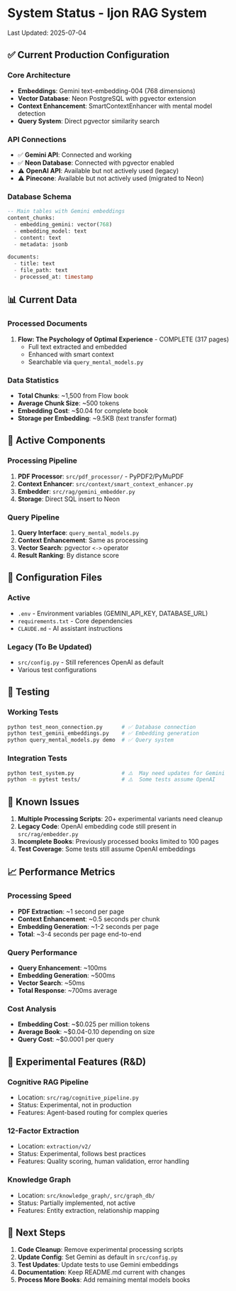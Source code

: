 # System Status - Ijon RAG System

Last Updated: 2025-07-04

## ✅ Current Production Configuration

### Core Architecture
- **Embeddings**: Gemini text-embedding-004 (768 dimensions)
- **Vector Database**: Neon PostgreSQL with pgvector extension
- **Context Enhancement**: SmartContextEnhancer with mental model detection
- **Query System**: Direct pgvector similarity search

### API Connections
- ✅ **Gemini API**: Connected and working
- ✅ **Neon Database**: Connected with pgvector enabled
- ⚠️  **OpenAI API**: Available but not actively used (legacy)
- ⚠️  **Pinecone**: Available but not actively used (migrated to Neon)

### Database Schema
```sql
-- Main tables with Gemini embeddings
content_chunks:
  - embedding_gemini: vector(768)
  - embedding_model: text
  - content: text
  - metadata: jsonb

documents:
  - title: text
  - file_path: text
  - processed_at: timestamp
```

## 📊 Current Data

### Processed Documents
1. **Flow: The Psychology of Optimal Experience** - COMPLETE (317 pages)
   - Full text extracted and embedded
   - Enhanced with smart context
   - Searchable via `query_mental_models.py`

### Data Statistics
- **Total Chunks**: ~1,500 from Flow book
- **Average Chunk Size**: ~500 tokens
- **Embedding Cost**: ~$0.04 for complete book
- **Storage per Embedding**: ~9.5KB (text transfer format)

## 🚀 Active Components

### Processing Pipeline
1. **PDF Processor**: `src/pdf_processor/` - PyPDF2/PyMuPDF
2. **Context Enhancer**: `src/context/smart_context_enhancer.py`
3. **Embedder**: `src/rag/gemini_embedder.py`
4. **Storage**: Direct SQL insert to Neon

### Query Pipeline
1. **Query Interface**: `query_mental_models.py`
2. **Context Enhancement**: Same as processing
3. **Vector Search**: pgvector `<->` operator
4. **Result Ranking**: By distance score

## 🔧 Configuration Files

### Active
- `.env` - Environment variables (GEMINI_API_KEY, DATABASE_URL)
- `requirements.txt` - Core dependencies
- `CLAUDE.md` - AI assistant instructions

### Legacy (To Be Updated)
- `src/config.py` - Still references OpenAI as default
- Various test configurations

## 🧪 Testing

### Working Tests
```bash
python test_neon_connection.py      # ✅ Database connection
python test_gemini_embeddings.py    # ✅ Embedding generation  
python query_mental_models.py demo  # ✅ Query system
```

### Integration Tests
```bash
python test_system.py               # ⚠️  May need updates for Gemini
python -m pytest tests/             # ⚠️  Some tests assume OpenAI
```

## 🚧 Known Issues

1. **Multiple Processing Scripts**: 20+ experimental variants need cleanup
2. **Legacy Code**: OpenAI embedding code still present in `src/rag/embedder.py`
3. **Incomplete Books**: Previously processed books limited to 100 pages
4. **Test Coverage**: Some tests still assume OpenAI embeddings

## 📈 Performance Metrics

### Processing Speed
- **PDF Extraction**: ~1 second per page
- **Context Enhancement**: ~0.5 seconds per chunk
- **Embedding Generation**: ~1-2 seconds per page
- **Total**: ~3-4 seconds per page end-to-end

### Query Performance
- **Query Enhancement**: ~100ms
- **Embedding Generation**: ~500ms
- **Vector Search**: ~50ms
- **Total Response**: ~700ms average

### Cost Analysis
- **Embedding Cost**: ~$0.025 per million tokens
- **Average Book**: ~$0.04-0.10 depending on size
- **Query Cost**: ~$0.0001 per query

## 🔮 Experimental Features (R&D)

### Cognitive RAG Pipeline
- Location: `src/rag/cognitive_pipeline.py`
- Status: Experimental, not in production
- Features: Agent-based routing for complex queries

### 12-Factor Extraction
- Location: `extraction/v2/`
- Status: Experimental, follows best practices
- Features: Quality scoring, human validation, error handling

### Knowledge Graph
- Location: `src/knowledge_graph/`, `src/graph_db/`
- Status: Partially implemented, not active
- Features: Entity extraction, relationship mapping

## 📝 Next Steps

1. **Code Cleanup**: Remove experimental processing scripts
2. **Update Config**: Set Gemini as default in `src/config.py`
3. **Test Updates**: Update tests to use Gemini embeddings
4. **Documentation**: Keep README.md current with changes
5. **Process More Books**: Add remaining mental models books